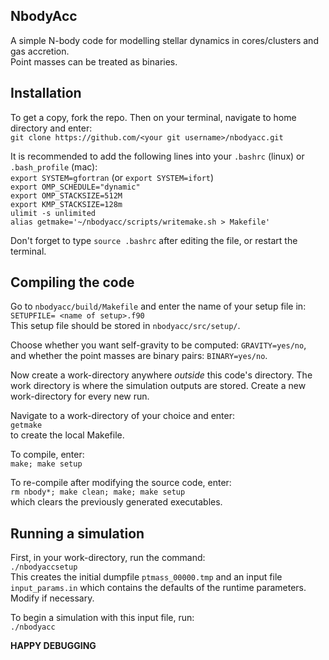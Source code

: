 
NbodyAcc 
--------

A simple N-body code for modelling stellar dynamics in cores/clusters and gas accretion.  \
Point masses can be treated as binaries. 

Installation 
-------------

To get a copy, fork the repo. Then on your terminal, navigate to home directory and enter: \
`git clone https://github.com/<your git username>/nbodyacc.git`

It is recommended to add the following lines into your `.bashrc` (linux) or `.bash_profile` (mac): \
`export SYSTEM=gfortran` (or `export SYSTEM=ifort`) \
`export OMP_SCHEDULE="dynamic"` \
`export OMP_STACKSIZE=512M` \
`export KMP_STACKSIZE=128m` \
`ulimit -s unlimited` \
`alias getmake='~/nbodyacc/scripts/writemake.sh > Makefile'`

Don't forget to type `source .bashrc` after editing the file, or restart the terminal.  

Compiling the code  
------------------

Go to `nbodyacc/build/Makefile` and enter the name of your setup file in: \
`SETUPFILE= <name of setup>.f90` \
This setup file should be stored in `nbodyacc/src/setup/`.

Choose whether you want self-gravity to be computed: `GRAVITY=yes/no`, \
and whether the point masses are binary pairs: `BINARY=yes/no`.

Now create a work-directory anywhere _outside_ this code's directory. The work directory is where the simulation outputs are stored. Create a new work-directory for every new run. 

Navigate to a work-directory of your choice and enter: \
`getmake` \
to create the local Makefile.

To compile, enter: \
`make; make setup` 

To re-compile after modifying the source code, enter: \
`rm nbody*; make clean; make; make setup` \
which clears the previously generated executables. 

Running a simulation 
--------------------

First, in your work-directory, run the command: \
`./nbodyaccsetup` \
This creates the initial dumpfile `ptmass_00000.tmp` and an input file `input_params.in` which contains the defaults of the runtime parameters. Modify if necessary. 

To begin a simulation with this input file, run: \
`./nbodyacc` 


**HAPPY DEBUGGING**

